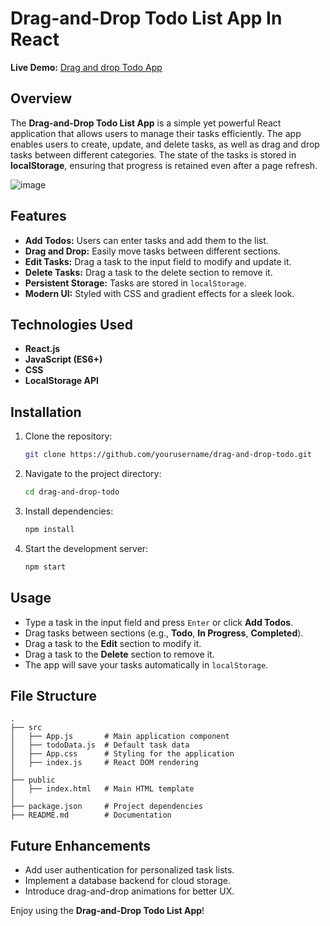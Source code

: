 # Drag-and-Drop Todo List App In React

**Live Demo:** [Drag and drop Todo App](https://vivek0902.github.io/Drag-and-drop-todoList-app-in-React/)

## Overview

The **Drag-and-Drop Todo List App** is a simple yet powerful React application that allows users to manage their tasks efficiently. The app enables users to create, update, and delete tasks, as well as drag and drop tasks between different categories. The state of the tasks is stored in **localStorage**, ensuring that progress is retained even after a page refresh.

![image](https://github.com/user-attachments/assets/1644a161-6a7e-43d2-a8cc-eb31090d34de)


## Features

- **Add Todos:** Users can enter tasks and add them to the list.
- **Drag and Drop:** Easily move tasks between different sections.
- **Edit Tasks:** Drag a task to the input field to modify and update it.
- **Delete Tasks:** Drag a task to the delete section to remove it.
- **Persistent Storage:** Tasks are stored in `localStorage`.
- **Modern UI:** Styled with CSS and gradient effects for a sleek look.

## Technologies Used

- **React.js**
- **JavaScript (ES6+)**
- **CSS**
- **LocalStorage API**

## Installation

1. Clone the repository:
   ```sh
   git clone https://github.com/yourusername/drag-and-drop-todo.git
   ```
2. Navigate to the project directory:
   ```sh
   cd drag-and-drop-todo
   ```
3. Install dependencies:
   ```sh
   npm install
   ```
4. Start the development server:
   ```sh
   npm start
   ```

## Usage

- Type a task in the input field and press `Enter` or click **Add Todos**.
- Drag tasks between sections (e.g., **Todo**, **In Progress**, **Completed**).
- Drag a task to the **Edit** section to modify it.
- Drag a task to the **Delete** section to remove it.
- The app will save your tasks automatically in `localStorage`.

## File Structure

```
.
├── src
│   ├── App.js       # Main application component
│   ├── todoData.js  # Default task data
│   ├── App.css      # Styling for the application
│   ├── index.js     # React DOM rendering
│
├── public
│   ├── index.html   # Main HTML template
│
├── package.json     # Project dependencies
├── README.md        # Documentation
```

## Future Enhancements

- Add user authentication for personalized task lists.
- Implement a database backend for cloud storage.
- Introduce drag-and-drop animations for better UX.

Enjoy using the **Drag-and-Drop Todo List App**!
